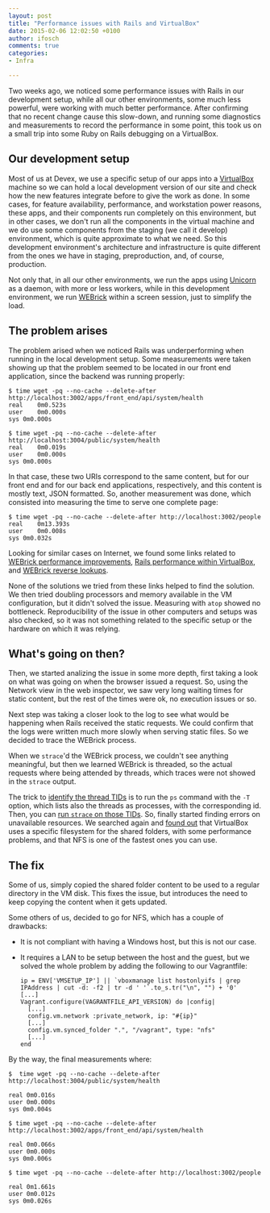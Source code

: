 ```yaml
---
layout: post
title: "Performance issues with Rails and VirtualBox"
date: 2015-02-06 12:02:50 +0100
author: ifosch
comments: true
categories: 
- Infra

---
```


Two weeks ago, we noticed some performance issues with Rails in our development setup, while all our other environments, some much less powerful, were working with much better performance.
After confirming that no recent change cause this slow-down, and running some diagnostics and measurements to record the performance in some point, this took us on a small trip into some Ruby on Rails debugging on a VirtualBox.

<!-- more -->

## Our development setup

Most of us at Devex, we use a specific setup of our apps into a [VirtualBox](https://www.virtualbox.org) machine so we can hold a local development version of our site and check how the new features integrate before to give the work as done.
In some cases, for feature availability, performance, and workstation power reasons, these apps, and their components run completely on this environment, but in other cases, we don't run all the components in the virtual machine and we do use some components from the staging (we call it develop) environment, which is quite approximate to what we need.
So this development environment's architecture and infrastructure is quite different from the ones we have in staging, preproduction, and, of course, production.

Not only that, in all our other environments, we run the apps using [Unicorn](http://unicorn.bogomips.org/) as a daemon, with more or less workers, while in this development environment, we run [WEBrick](http://www.ruby-doc.org/stdlib-1.9.3/libdoc/webrick/rdoc/WEBrick.html) within a screen session, just to simplify the load.

## The problem arises

The problem arised when we noticed Rails was underperforming when running in the local development setup. Some measurements were taken showing up that the problem seemed to be located in our front end application, since the backend was running properly:

    $ time wget -pq --no-cache --delete-after http://localhost:3002/apps/front_end/api/system/health
    real    0m0.523s
    user    0m0.000s
    sys 0m0.000s

    $ time wget -pq --no-cache --delete-after http://localhost:3004/public/system/health
    real    0m0.019s
    user    0m0.000s
    sys 0m0.000s

In that case, these two URIs correspond to the same content, but for our front end and for our back end applications, respectively, and this content is mostly text, JSON formatted.
So, another measurement was done, which consisted into measuring the time to serve one complete page:

    $ time wget -pq --no-cache --delete-after http://localhost:3002/people
    real    0m13.393s
    user    0m0.008s
    sys 0m0.032s

Looking for similar cases on Internet, we found some links related to [WEBrick performance improvements](http://stackoverflow.com/questions/1156759/webrick-is-very-slow-to-respond-how-to-speed-it-up), [Rails performance within VirtualBox](http://stackoverflow.com/questions/8670080/rails-3-1-on-ubuntu-11-10-under-virtualbox-very-slow), and [WEBrick reverse lookups](http://www.visionfactory.com.au/blog/rails_dev_with_webrick_really_slow_in_a_).

None of the solutions we tried from these links helped to find the solution.
We then tried doubling processors and memory available in the VM configuration, but it didn't solved the issue.
Measuring with `atop` showed no bottleneck.
Reproducibility of the issue in other computers and setups was also checked, so it was not something related to the specific setup or the hardware on which it was relying.

## What's going on then?

Then, we started analizing the issue in some more depth, first taking a look on what was going on when the browser issued a request.
So, using the Network view in the web inspector, we saw very long waiting times for static content, but the rest of the times were ok, no execution issues or so.

Next step was taking a closer look to the log to see what would be happening when Rails received the static requests.
We could confirm that the logs were written much more slowly when serving static files. So we decided to trace the WEBrick process.

When we `strace`'d the WEBrick process, we couldn't see anything meaningful, but then we learned WEBrick is threaded, so the actual requests where being attended by threads, which traces were not showed in the `strace` output.

The trick to [identify the thread TIDs](http://superuser.com/questions/80556/how-do-you-view-all-threads-running-on-linux) is to run the `ps` command with the `-T` option, which lists also the threads as processes, with the corresponding id.
Then, you can [run `strace` on those TIDs](http://stackoverflow.com/questions/7698209/tracing-pthreads-in-linux).
So, finally started finding errors on unavailable resources.
We searched again and [found out](http://mitchellh.com/comparing-filesystem-performance-in-virtual-machines) that VirtualBox uses a specific filesystem for the shared folders, with some performance problems, and that NFS is one of the fastest ones you can use.

## The fix

Some of us, simply copied the shared folder content to be used to a regular directory in the VM disk.
This fixes the issue, but introduces the need to keep copying the content when it gets updated.

Some others of us, decided to go for NFS, which has a couple of drawbacks:

* It is not compliant with having a Windows host, but this is not our case.
* It requires a LAN to be setup between the host and the guest, but we solved the whole problem by adding the following to our Vagrantfile:

      ip = ENV['VMSETUP_IP'] || `vboxmanage list hostonlyifs | grep IPAddress | cut -d: -f2 | tr -d ' '`.to_s.tr("\n", "") + '0'
      [...]
      Vagrant.configure(VAGRANTFILE_API_VERSION) do |config|
        [...]
        config.vm.network :private_network, ip: "#{ip}"
        [...]
        config.vm.synced_folder ".", "/vagrant", type: "nfs"
        [...]
      end

By the way, the final measurements where:

    $  time wget -pq --no-cache --delete-after http://localhost:3004/public/system/health

    real 0m0.016s
    user 0m0.000s
    sys 0m0.004s

    $ time wget -pq --no-cache --delete-after http://localhost:3002/apps/front_end/api/system/health

    real 0m0.066s
    user 0m0.000s
    sys 0m0.006s

    $ time wget -pq --no-cache --delete-after http://localhost:3002/people

    real 0m1.661s
    user 0m0.012s
    sys 0m0.026s

